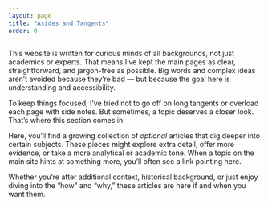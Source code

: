 ```yaml
---
layout: page
title: "Asides and Tangents"
order: 0
---
```


This website is written for curious minds of all backgrounds, not just academics or experts. That means I’ve kept the main pages as clear, straightforward, and jargon-free as possible. Big words and complex ideas aren’t avoided because they’re bad — but because the goal here is understanding and accessibility.

To keep things focused, I’ve tried not to go off on long tangents or overload each page with side notes. But sometimes, a topic deserves a closer look. That’s where this section comes in.

Here, you’ll find a growing collection of *optional* articles that dig deeper into certain subjects. These pieces might explore extra detail, offer more evidence, or take a more analytical or academic tone. When a topic on the main site hints at something more, you’ll often see a link pointing here.

Whether you’re after additional context, historical background, or just enjoy diving into the “how” and “why,” these articles are here if and when you want them.

